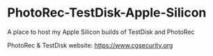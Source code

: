 # PhotoRec-TestDisk-Apple-Silicon
A place to host my Apple Silicon builds of TestDisk and PhotoRec

PhotoRec & TestDisk website:
https://www.cgsecurity.org
